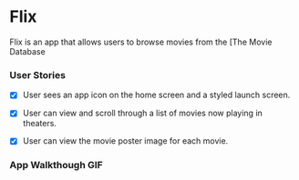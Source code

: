 # Flix

Flix is an app that allows users to browse movies from the [The Movie Database

### User Stories

- [x] User sees an app icon on the home screen and a styled launch screen.
- [x] User can view and scroll through a list of movies now playing in theaters.
- [x] User can view the movie poster image for each movie.


### App Walkthough GIF
